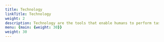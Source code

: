 ```yaml
---
title: Technology
linkTitle: Technology
weight: 2
description: Technology are the tools that enable humans to perform tasks in a mechanism that improves speed, quality and/or cost.
menu: {main: {weight: 30}}
weight: 30
---
```

